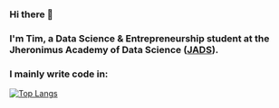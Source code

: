 ### Hi there 👋

### I'm Tim, a Data Science & Entrepreneurship student at the Jheronimus Academy of Data Science ([JADS](https://www.jads.nl/)).

### I mainly write code in:
[![Top Langs](https://github-readme-stats.vercel.app/api/top-langs/?username=pjjongenelen&langs_count=5)](https://github.com/anuraghazra/github-readme-stats)
